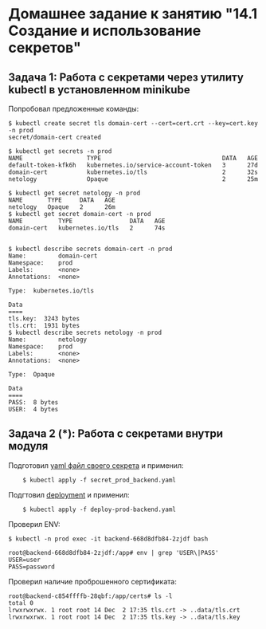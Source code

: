 # Домашнее задание к занятию "14.1 Создание и использование секретов"

## Задача 1: Работа с секретами через утилиту kubectl в установленном minikube

Попробовал предложенные команды:

```
$ kubectl create secret tls domain-cert --cert=cert.crt --key=cert.key -n prod
secret/domain-cert created

$ kubectl get secrets -n prod
NAME                  TYPE                                  DATA   AGE
default-token-kfk6h   kubernetes.io/service-account-token   3      27d
domain-cert           kubernetes.io/tls                     2      32s
netology              Opaque                                2      25m

$ kubectl get secret netology -n prod
NAME       TYPE     DATA   AGE
netology   Opaque   2      26m
$ kubectl get secret domain-cert -n prod
NAME          TYPE                DATA   AGE
domain-cert   kubernetes.io/tls   2      74s


$ kubectl describe secrets domain-cert -n prod
Name:         domain-cert
Namespace:    prod
Labels:       <none>
Annotations:  <none>

Type:  kubernetes.io/tls

Data
====
tls.key:  3243 bytes
tls.crt:  1931 bytes
$ kubectl describe secrets netology -n prod
Name:         netology
Namespace:    prod
Labels:       <none>
Annotations:  <none>

Type:  Opaque

Data
====
PASS:  8 bytes
USER:  4 bytes
```

## Задача 2 (*): Работа с секретами внутри модуля

Подготовил [yaml файл своего секрета](secret_prod_backend.yaml)  и применил:

        $ kubectl apply -f secret_prod_backend.yaml


Подгтовил [deployment](deploy-prod-backend.yaml) и применил:

        $ kubectl apply -f deploy-prod-backend.yaml


Проверил ENV:

```
$ kubectl -n prod exec -it backend-668d8dfb84-2zjdf bash

root@backend-668d8dfb84-2zjdf:/app# env | grep 'USER\|PASS'
USER=user
PASS=password
```

Проверил наличие проброшенного сертификата:

```
root@backend-c854ffffb-28qbf:/app/certs# ls -l
total 0
lrwxrwxrwx. 1 root root 14 Dec  2 17:35 tls.crt -> ..data/tls.crt
lrwxrwxrwx. 1 root root 14 Dec  2 17:35 tls.key -> ..data/tls.key
```